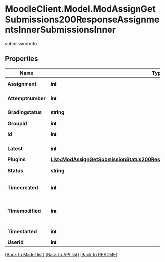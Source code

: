 # MoodleClient.Model.ModAssignGetSubmissions200ResponseAssignmentsInnerSubmissionsInner
submission info

## Properties

Name | Type | Description | Notes
------------ | ------------- | ------------- | -------------
**Assignment** | **int** | assignment id | [optional] 
**Attemptnumber** | **int** | attempt number | [optional] 
**Gradingstatus** | **string** | Grading status. | [optional] 
**Groupid** | **int** | group id | [optional] 
**Id** | **int** | submission id | [optional] 
**Latest** | **int** | latest attempt | [optional] 
**Plugins** | [**List&lt;ModAssignGetSubmissionStatus200ResponseLastattemptSubmissionPluginsInner&gt;**](ModAssignGetSubmissionStatus200ResponseLastattemptSubmissionPluginsInner.md) |  | [optional] 
**Status** | **string** | submission status | [optional] 
**Timecreated** | **int** | submission creation time | [optional] 
**Timemodified** | **int** | submission last modified time | [optional] 
**Timestarted** | **int** | submission start time | [optional] 
**Userid** | **int** | student id | [optional] 

[[Back to Model list]](../README.md#documentation-for-models) [[Back to API list]](../README.md#documentation-for-api-endpoints) [[Back to README]](../README.md)

